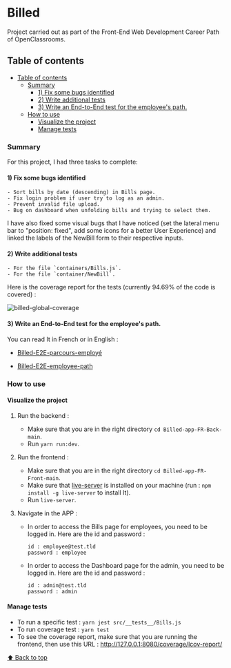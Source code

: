 # Billed

Project carried out as part of the Front-End Web Development Career Path of OpenClassrooms.

## Table of contents
- [Table of contents](#table-of-contents)
  - [Summary](#summary)
    - [1) Fix some bugs identified](#1-fix-some-bugs-identified)
    - [2) Write additional tests](#2-write-additional-tests)
    - [3) Write an End-to-End test for the employee's path.](#3-write-an-end-to-end-test-for-the-employees-path)
  - [How to use](#how-to-use)
    - [Visualize the project](#visualize-the-project)
    - [Manage tests](#manage-tests)


### Summary
For this project, I had three tasks to complete:
#### 1) Fix some bugs identified
    - Sort bills by date (descending) in Bills page.
    - Fix login problem if user try to log as an admin.
    - Prevent invalid file upload.
    - Bug on dashboard when unfolding bills and trying to select them.

I have also fixed some visual bugs that I have noticed (set the lateral menu bar to "position: fixed", add some icons for a better User Experience) and linked the labels of the NewBill form to their respective inputs.

#### 2) Write additional tests
    - For the file `containers/Bills.js`.
    - For the file `container/NewBill`.

Here is the coverage report for the tests (currently 94.69% of the code is covered) :

![billed-global-coverage](https://user-images.githubusercontent.com/85347446/164513484-35a64db8-68a4-4954-9ce0-31d831090be1.png)

#### 3) Write an End-to-End test for the employee's path.

You can read It in French or in English :

- [Billed-E2E-parcours-employé](https://github.com/leoncik/LeonardWojcik_9_24032022/files/8532924/Billed-E2E-employee.pdf)

- [Billed-E2E-employee-path](https://github.com/leoncik/LeonardWojcik_9_24032022/files/8532933/Billed-E2E-employee-EN.pdf)

### How to use

#### Visualize the project

1) Run the backend :
    - Make sure that you are in the right directory `cd Billed-app-FR-Back-main`.
    - Run `yarn run:dev`.

2) Run the frontend :
    - Make sure that you are in the right directory `cd Billed-app-FR-Front-main`.
    - Make sure that [live-server](https://www.npmjs.com/package/live-server) is installed on your machine (run : `npm install -g live-server` to install It).
    - Run `live-server`.

3) Navigate in the APP :
    - In order to access the Bills page for employees, you need to be logged in. Here are the id and password :
        ```
        id : employee@test.tld
        password : employee
        ```

    - In order to access the Dashboard page for the admin, you need to be logged in. Here are the id and password :
        ```
        id : admin@test.tld
        password : admin
        ```

#### Manage tests

- To run a specific test : `yarn jest src/__tests__/Bills.js`
- To run coverage test : `yarn test`
- To see the coverage report, make sure that you are running the frontend, then use this URL : http://127.0.0.1:8080/coverage/lcov-report/

[⬆ Back to top](#billed)
